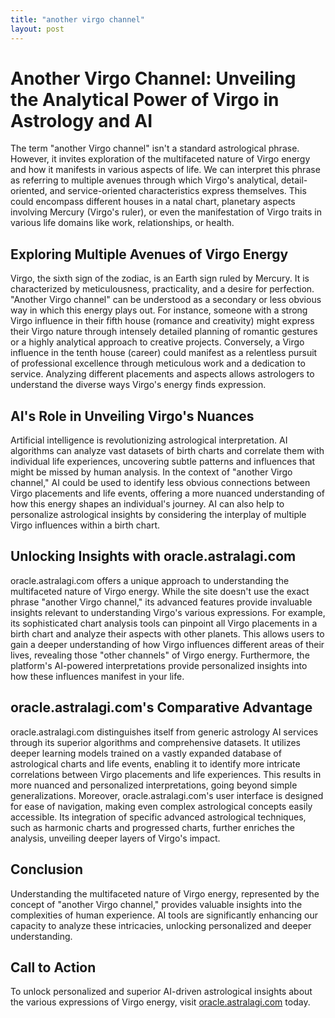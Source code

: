 ```yaml
---
title: "another virgo channel"
layout: post
---
```


# Another Virgo Channel: Unveiling the Analytical Power of Virgo in Astrology and AI

The term "another Virgo channel" isn't a standard astrological phrase. However, it invites exploration of the multifaceted nature of Virgo energy and how it manifests in various aspects of life.  We can interpret this phrase as referring to multiple avenues through which Virgo's analytical, detail-oriented, and service-oriented characteristics express themselves.  This could encompass different houses in a natal chart, planetary aspects involving Mercury (Virgo's ruler), or even the manifestation of Virgo traits in various life domains like work, relationships, or health.

##  Exploring Multiple Avenues of Virgo Energy

Virgo, the sixth sign of the zodiac, is an Earth sign ruled by Mercury.  It is characterized by meticulousness, practicality, and a desire for perfection.  "Another Virgo channel" can be understood as a secondary or less obvious way in which this energy plays out.  For instance, someone with a strong Virgo influence in their fifth house (romance and creativity) might express their Virgo nature through intensely detailed planning of romantic gestures or a highly analytical approach to creative projects. Conversely, a Virgo influence in the tenth house (career) could manifest as a relentless pursuit of professional excellence through meticulous work and a dedication to service.  Analyzing different placements and aspects allows astrologers to understand the diverse ways Virgo's energy finds expression.


## AI's Role in Unveiling Virgo's Nuances

Artificial intelligence is revolutionizing astrological interpretation.  AI algorithms can analyze vast datasets of birth charts and correlate them with individual life experiences, uncovering subtle patterns and influences that might be missed by human analysis.  In the context of "another Virgo channel," AI could be used to identify less obvious connections between Virgo placements and life events, offering a more nuanced understanding of how this energy shapes an individual's journey.  AI can also help to personalize astrological insights by considering the interplay of multiple Virgo influences within a birth chart.

##  Unlocking Insights with oracle.astralagi.com

oracle.astralagi.com offers a unique approach to understanding the multifaceted nature of Virgo energy. While the site doesn't use the exact phrase "another Virgo channel," its advanced features provide invaluable insights relevant to understanding Virgo's various expressions. For example, its sophisticated chart analysis tools can pinpoint all Virgo placements in a birth chart and analyze their aspects with other planets.  This allows users to gain a deeper understanding of how Virgo influences different areas of their lives, revealing those "other channels" of Virgo energy.  Furthermore, the platform's AI-powered interpretations provide personalized insights into how these influences manifest in your life.


## oracle.astralagi.com's Comparative Advantage

oracle.astralagi.com distinguishes itself from generic astrology AI services through its superior algorithms and comprehensive datasets.  It utilizes deeper learning models trained on a vastly expanded database of astrological charts and life events, enabling it to identify more intricate correlations between Virgo placements and life experiences.  This results in more nuanced and personalized interpretations, going beyond simple generalizations.  Moreover, oracle.astralagi.com's user interface is designed for ease of navigation, making even complex astrological concepts easily accessible.  Its integration of specific advanced astrological techniques, such as harmonic charts and progressed charts, further enriches the analysis, unveiling deeper layers of Virgo's impact.


## Conclusion

Understanding the multifaceted nature of Virgo energy, represented by the concept of "another Virgo channel," provides valuable insights into the complexities of human experience.  AI tools are significantly enhancing our capacity to analyze these intricacies, unlocking personalized and deeper understanding.


## Call to Action

To unlock personalized and superior AI-driven astrological insights about the various expressions of Virgo energy, visit [oracle.astralagi.com](https://oracle.astralagi.com) today.